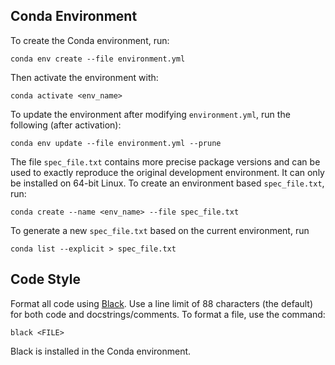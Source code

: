 ## Conda Environment

To create the Conda environment, run:
```
conda env create --file environment.yml
```
Then activate the environment with:
```
conda activate <env_name>
```

To update the environment after modifying `environment.yml`, run the following (after activation):
```
conda env update --file environment.yml --prune
```

The file `spec_file.txt` contains more precise package versions and can be used to exactly reproduce the original development environment. It can only be installed on 64-bit Linux. To create an environment based `spec_file.txt`, run:
```
conda create --name <env_name> --file spec_file.txt
```
To generate a new `spec_file.txt` based on the current environment, run
```
conda list --explicit > spec_file.txt
```

## Code Style

Format all code using [Black](https://black.readthedocs.io/en/stable/). Use a line limit of 88 characters (the default) for both code and docstrings/comments. To format a file, use the command:
```
black <FILE>
```
Black is installed in the Conda environment.
